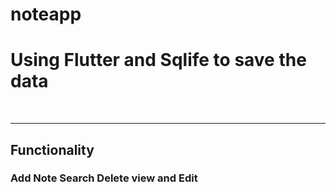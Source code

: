 # noteapp
<h1>Using Flutter and Sqlife to save the data</h1>
<br>
<hr>
<h2>Functionality</h2>
<h3> Add Note Search Delete view and Edit </h3>
